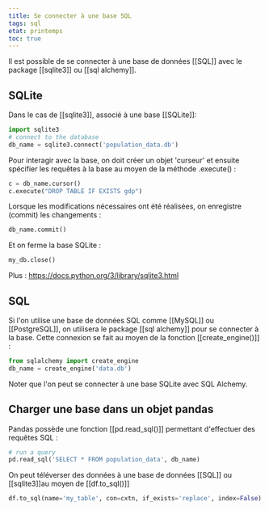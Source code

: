 ```yaml
---
title: Se connecter à une base SQL
tags: sql
etat: printemps
toc: true
---
```

Il est possible de se connecter à une base de données [[SQL]] avec le package [[sqlite3]] ou [[sql alchemy]].

## SQLite

Dans le cas de [[sqlite3]], associé à une base [[SQLite]]:

```python
import sqlite3
# connect to the database
db_name = sqlite3.connect('population_data.db')
```

Pour interagir avec la base, on doit créer un objet 'curseur' et ensuite spécifier les requêtes à la base au moyen de la méthode .execute() :

```python
c = db_name.cursor()
c.execute("DROP TABLE IF EXISTS gdp")
```

Lorsque les modifications nécessaires ont été réalisées, on enregistre (commit) les changements :

```python
db_name.commit()
````

Et on ferme la base SQLite :

```python
my_db.close()
```

Plus :
https://docs.python.org/3/library/sqlite3.html

## SQL

Si l'on utilise une base de données SQL comme [[MySQL]] ou [[PostgreSQL]], on utilisera le package [[sql alchemy]] pour se connecter à la base. Cette connexion se fait au moyen de la fonction [[create_engine()]] :

```python
from sqlalchemy import create_engine
db_name = create_engine('data.db')
```

Noter que l'on peut se connecter à une base SQLite avec SQL Alchemy.

## Charger une base dans un objet pandas

Pandas possède une fonction [[pd.read_sql()]] permettant d'effectuer des requêtes SQL :

```python
# run a query
pd.read_sql('SELECT * FROM population_data', db_name)
```

On peut téléverser des données à une base de données [[SQL]] ou [[sqlite3]]au moyen de [[df.to_sql()]]
```python
df.to_sql(name='my_table', con=cxtn, if_exists='replace', index=False)
````
